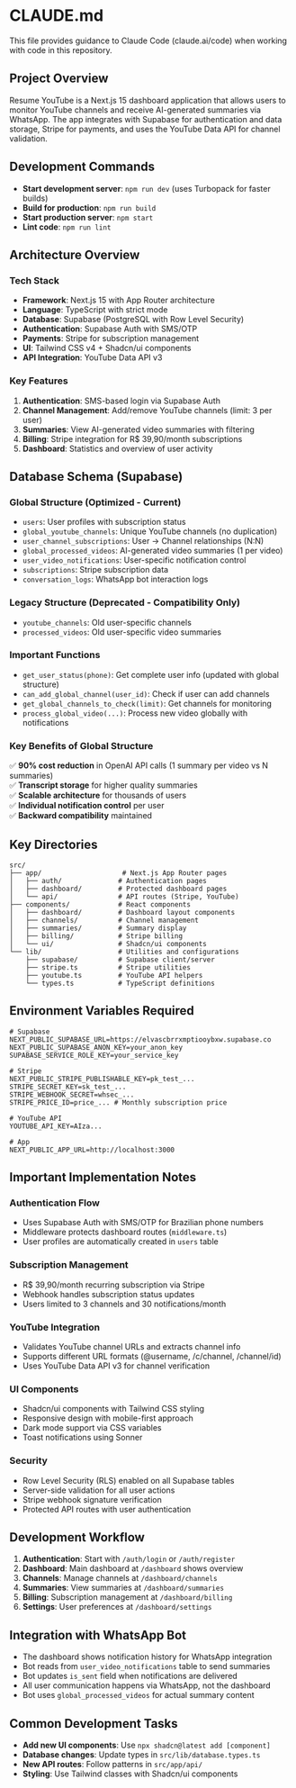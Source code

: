 # CLAUDE.md

This file provides guidance to Claude Code (claude.ai/code) when working with code in this repository.

## Project Overview

Resume YouTube is a Next.js 15 dashboard application that allows users to monitor YouTube channels and receive AI-generated summaries via WhatsApp. The app integrates with Supabase for authentication and data storage, Stripe for payments, and uses the YouTube Data API for channel validation.

## Development Commands

- **Start development server**: `npm run dev` (uses Turbopack for faster builds)
- **Build for production**: `npm run build`
- **Start production server**: `npm start`
- **Lint code**: `npm run lint`

## Architecture Overview

### Tech Stack
- **Framework**: Next.js 15 with App Router architecture
- **Language**: TypeScript with strict mode
- **Database**: Supabase (PostgreSQL with Row Level Security)
- **Authentication**: Supabase Auth with SMS/OTP
- **Payments**: Stripe for subscription management
- **UI**: Tailwind CSS v4 + Shadcn/ui components
- **API Integration**: YouTube Data API v3

### Key Features
1. **Authentication**: SMS-based login via Supabase Auth
2. **Channel Management**: Add/remove YouTube channels (limit: 3 per user)
3. **Summaries**: View AI-generated video summaries with filtering
4. **Billing**: Stripe integration for R$ 39,90/month subscriptions
5. **Dashboard**: Statistics and overview of user activity

## Database Schema (Supabase)

### Global Structure (Optimized - Current)
- `users`: User profiles with subscription status
- `global_youtube_channels`: Unique YouTube channels (no duplication)
- `user_channel_subscriptions`: User → Channel relationships (N:N)
- `global_processed_videos`: AI-generated video summaries (1 per video)
- `user_video_notifications`: User-specific notification control
- `subscriptions`: Stripe subscription data
- `conversation_logs`: WhatsApp bot interaction logs

### Legacy Structure (Deprecated - Compatibility Only)
- `youtube_channels`: Old user-specific channels
- `processed_videos`: Old user-specific video summaries

### Important Functions
- `get_user_status(phone)`: Get complete user info (updated with global structure)
- `can_add_global_channel(user_id)`: Check if user can add channels
- `get_global_channels_to_check(limit)`: Get channels for monitoring
- `process_global_video(...)`: Process new video globally with notifications

### Key Benefits of Global Structure
✅ **90% cost reduction** in OpenAI API calls (1 summary per video vs N summaries)  
✅ **Transcript storage** for higher quality summaries  
✅ **Scalable architecture** for thousands of users  
✅ **Individual notification control** per user  
✅ **Backward compatibility** maintained

## Key Directories

```
src/
├── app/                    # Next.js App Router pages
│   ├── auth/              # Authentication pages
│   ├── dashboard/         # Protected dashboard pages
│   └── api/               # API routes (Stripe, YouTube)
├── components/            # React components
│   ├── dashboard/         # Dashboard layout components
│   ├── channels/          # Channel management
│   ├── summaries/         # Summary display
│   ├── billing/           # Stripe billing
│   └── ui/                # Shadcn/ui components
└── lib/                   # Utilities and configurations
    ├── supabase/          # Supabase client/server
    ├── stripe.ts          # Stripe utilities
    ├── youtube.ts         # YouTube API helpers
    └── types.ts           # TypeScript definitions
```

## Environment Variables Required

```env
# Supabase
NEXT_PUBLIC_SUPABASE_URL=https://elvascbrrxmptiooybxw.supabase.co
NEXT_PUBLIC_SUPABASE_ANON_KEY=your_anon_key
SUPABASE_SERVICE_ROLE_KEY=your_service_key

# Stripe
NEXT_PUBLIC_STRIPE_PUBLISHABLE_KEY=pk_test_...
STRIPE_SECRET_KEY=sk_test_...
STRIPE_WEBHOOK_SECRET=whsec_...
STRIPE_PRICE_ID=price_... # Monthly subscription price

# YouTube API
YOUTUBE_API_KEY=AIza...

# App
NEXT_PUBLIC_APP_URL=http://localhost:3000
```

## Important Implementation Notes

### Authentication Flow
- Uses Supabase Auth with SMS/OTP for Brazilian phone numbers
- Middleware protects dashboard routes (`middleware.ts`)
- User profiles are automatically created in `users` table

### Subscription Management
- R$ 39,90/month recurring subscription via Stripe
- Webhook handles subscription status updates
- Users limited to 3 channels and 30 notifications/month

### YouTube Integration
- Validates YouTube channel URLs and extracts channel info
- Supports different URL formats (@username, /c/channel, /channel/id)
- Uses YouTube Data API v3 for channel verification

### UI Components
- Shadcn/ui components with Tailwind CSS styling
- Responsive design with mobile-first approach
- Dark mode support via CSS variables
- Toast notifications using Sonner

### Security
- Row Level Security (RLS) enabled on all Supabase tables
- Server-side validation for all user actions
- Stripe webhook signature verification
- Protected API routes with user authentication

## Development Workflow

1. **Authentication**: Start with `/auth/login` or `/auth/register`
2. **Dashboard**: Main dashboard at `/dashboard` shows overview
3. **Channels**: Manage channels at `/dashboard/channels`
4. **Summaries**: View summaries at `/dashboard/summaries`
5. **Billing**: Subscription management at `/dashboard/billing`
6. **Settings**: User preferences at `/dashboard/settings`

## Integration with WhatsApp Bot

- The dashboard shows notification history for WhatsApp integration
- Bot reads from `user_video_notifications` table to send summaries
- Bot updates `is_sent` field when notifications are delivered
- All user communication happens via WhatsApp, not the dashboard
- Bot uses `global_processed_videos` for actual summary content

## Common Development Tasks

- **Add new UI components**: Use `npx shadcn@latest add [component]`
- **Database changes**: Update types in `src/lib/database.types.ts`
- **New API routes**: Follow patterns in `src/app/api/`
- **Styling**: Use Tailwind classes with Shadcn/ui components